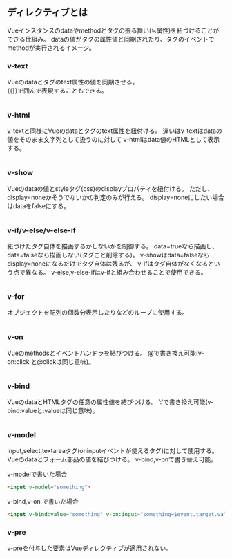 ## ディレクティブとは
Vueインスタンスのdataやmethodとタグの振る舞い(≒属性)を紐づけることができる仕組み。
dataの値がタグの属性値と同期されたり、タグのイベントでmethodが実行されるイメージ。

### v-text
Vueのdataとタグのtext属性の値を同期させる。  
{{}}で囲んで表現することもできる。

```html

```

### v-html
v-textと同様にVueのdataとタグのtext属性を紐付ける。
違いはv-textはdataの値をそのまま文字列として扱うのに対して
v-htmlはdata値のHTMLとして表示する。

```html

```

### v-show
Vueのdataの値とstyleタグ(css)のdisplayプロパティを紐付ける。
ただし、display=noneかそうでないかの判定のみが行える。
display=noneにしたい場合はdataをfalseにする。

```html

```

### v-if/v-else/v-else-if
紐づけたタグ自体を描画するかしないかを制御する。
data=trueなら描画し、data=falseなら描画しない(タグごと削除する)。
v-showはdata=falseならdisplay=noneになるだけでタグ自体は残るが、
v-ifはタグ自体がなくなるという点で異なる。
v-else,v-else-ifはv-ifと組み合わせることで使用できる。

```html

```

### v-for
オブジェクトを配列の個数分表示したりなどのループに使用する。

```html

```
### v-on
Vueのmethodsとイベントハンドラを結びつける。
@で書き換え可能(v-on:click   と@clickは同じ意味)。

```html

```

### v-bind
VueのdataとHTMLタグの任意の属性値を結びつける。
’:‘で書き換え可能(v-bind:valueと:valueは同じ意味)。

```html

```

### v-model
input,select,textareaタグ(oninputイベントが使えるタグ)に対して使用する。
Vueのdataとフォーム部品の値を結びつける。
v-bind,v-onで書き替え可能。

v-modelで書いた場合
```html
<input v-model="something">
```

v-bind,v-on で書いた場合
```html
<input v-bind:value="something" v-on:input="something=$event.target.value">
```

### v-pre
v-preを付与した要素はVueディレクティブが適用されない。

```html

```
